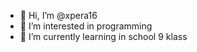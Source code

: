 - 👋 Hi, I’m @xpera16
- 👀 I’m interested in programming
- 🌱 I’m currently learning in school 9 klass

<!---
xpera16/xpera16 is a ✨ special ✨ repository because its `README.md` (this file) appears on your GitHub profile.
You can click the Preview link to take a look at your changes.
--->
